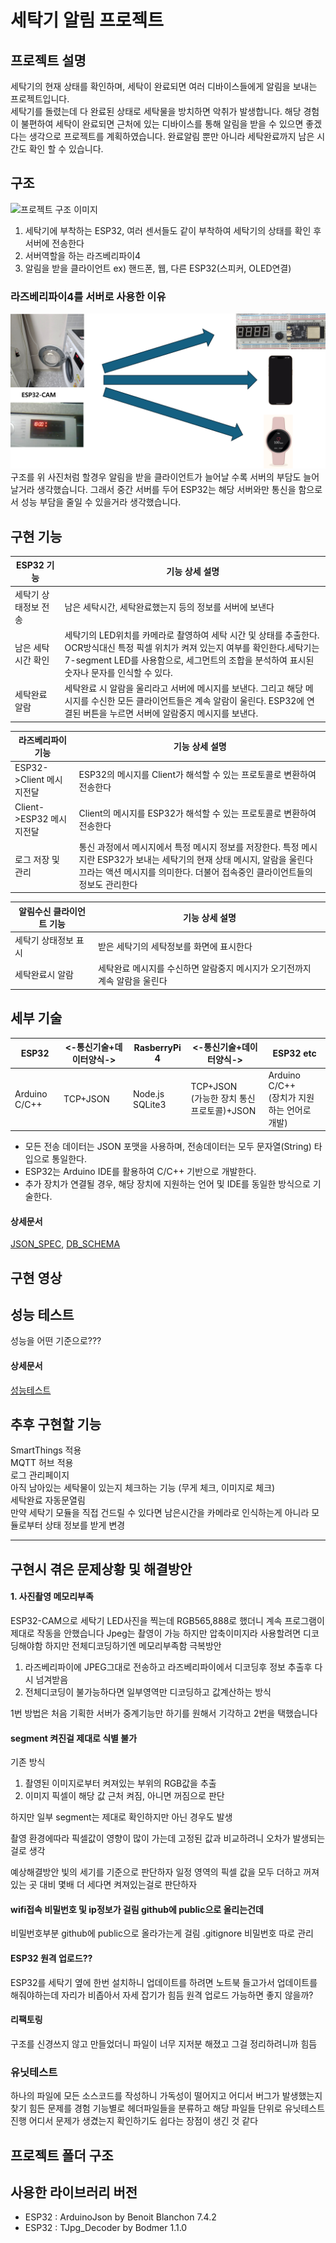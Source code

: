 # 세탁기 알림 프로젝트
## 프로젝트 설명
세탁기의 현재 상태를 확인하며, 세탁이 완료되면 여러 디바이스들에게 알림을 보내는 프로젝트입니다.  
세탁기를 돌렸는데 다 완료된 상태로 세탁물을 방치하면 악취가 발생합니다. 해당 경험이 불편하여 세탁이 완료되면 근처에 있는 디바이스를 통해 알림을 받을 수 있으면 좋겠다는 생각으로 프로젝트를 계획하였습니다. 완료알림 뿐만 아니라 세탁완료까지 남은 시간도 확인 할 수 있습니다.



## 구조
![프로젝트 구조 이미지](./images/second.png)  
1. 세탁기에 부착하는 ESP32, 여러 센서들도 같이 부착하여 세탁기의 상태를 확인 후 서버에 전송한다
2. 서버역할을 하는 라즈베리파이4
3. 알림을 받을 클라이언트 ex) 핸드폰, 웹, 다른 ESP32(스피커, OLED연결)
 


### 라즈베리파이4를 서버로 사용한 이유  
![ESP32하나에 여러개의 Client 연결된 예시 이미지](./images/first.png)  
  구조를 위 사진처럼 할경우 알림을 받을 클라이언트가 늘어날 수록 서버의 부담도 늘어날거라 생각했습니다. 그래서 중간 서버를 두어 ESP32는 해당 서버와만 통신을 함으로서 성능 부담을 줄일 수 있을거라 생각했습니다.   

## 구현 기능

|ESP32 기능|기능 상세 설명|
|--|--|
|세탁기 상태정보 전송|남은 세탁시간, 세탁완료했는지 등의 정보를 서버에 보낸다|
|남은 세탁 시간 확인|세탁기의 LED위치를 카메라로 촬영하여 세탁 시간 및 상태를 추출한다. OCR방식대신 특정 픽셀 위치가 켜져 있는지 여부를 확인한다.세탁기는 7-segment LED를 사용함으로, 세그먼트의 조합을 분석하여 표시된 숫자나 문자를 인식할 수 있다.|
|세탁완료 알람|세탁완료 시 알람을 울리라고 서버에 메시지를 보낸다. 그리고 해당 메시지를 수신한 모든 클라이언트들은 계속 알람이 울린다. ESP32에 연결된 버튼을 누르면 서버에 알람중지 메시지를 보낸다.|


|라즈베리파이 기능|기능 상세 설명|
|--|--|
|ESP32->Client 메시지전달|ESP32의 메시지를 Client가 해석할 수 있는 프로토콜로 변환하여 전송한다|
|Client->ESP32 메시지전달|Client의 메시지를 ESP32가 해석할 수 있는 프로토콜로 변환하여 전송한다|
|로그 저장 및 관리|통신 과정에서 메시지에서 특정 메시지 정보를 저장한다. 특정 메시지란 ESP32가 보내는 세탁기의 현재 상태 메시지, 알람을 울린다 끄라는 액션 메시지를 의미한다. 더불어 접속중인 클라이언트들의 정보도 관리한다|


|알림수신 클라이언트 기능|기능 상세 설명|
|--|--|
|세탁기 상태정보 표시|받은 세탁기의 세탁정보를 화면에 표시한다|
|세탁완료시 알람|세탁완료 메시지를 수신하면 알람중지 메시지가 오기전까지 계속 알람을 울린다|


## 세부 기술

|ESP32|<-통신기술+데이터양식->|RasberryPi 4|<-통신기술+데이터양식->|ESP32 etc|
|---|---|---|---|---|
|Arduino C/C++|TCP+JSON|Node.js<br>SQLite3|TCP+JSON<br>(가능한 장치 통신 프로토콜)+JSON|Arduino C/C++<br>(장치가 지원하는 언어로 개발)|

- 모든 전송 데이터는 JSON 포맷을 사용하며, 전송데이터는 모두 문자열(String) 타입으로  통일한다.
- ESP32는 Arduino IDE를 활용하여 C/C++ 기반으로 개발한다.
- 추가 장치가 연결될 경우, 해당 장치에 지원하는 언어 및 IDE를 동일한 방식으로 기술한다.

#### 상세문서
[JSON_SPEC](./docs/json_spec.md), [DB_SCHEMA](./docs/db_schema.md)
## 구현 영상
## 성능 테스트
성능을 어떤 기준으로???
#### 상세문서  
[성능테스트](./docs/db_schema.md)  
## 추후 구현할 기능
SmartThings 적용  
MQTT 허브 적용  
로그 관리페이지  
아직 남아있는 세탁물이 있는지 체크하는 기능 (무게 체크, 이미지로 체크)  
세탁완료 자동문열림  
만약 세탁기 모듈을 직접 건드릴 수 있다면 남은시간을 카메라로 인식하는게 아니라 모듈로부터 상태 정보를 받게 변경

---
## 구현시 겪은 문제상황 및 해결방안
#### 1. 사진촬영 메모리부족
ESP32-CAM으로 세탁기 LED사진을 찍는데 RGB565,888로 했더니
계속 프로그램이 제대로 작동을 안했습니다
Jpeg는 촬영이 가능 하지만 압축이미지라 사용할려면 디코딩해야함 하지만 전체디코딩하기엔 메모리부족함
극복방안
1. 라즈베리파이에 JPEG그대로 전송하고 라즈베리파이에서 디코딩후 정보 추출후 다시 넘겨받음
2. 전체디코딩이 불가능하다면 일부영역만 디코딩하고 값계산하는 방식

1번 방법은 처음 기획한 서버가 중계기능만 하기를 원해서 기각하고
2번을 택했습니다

#### segment 켜진걸 제대로 식별 불가
기존 방식  
1. 촬영된 이미지로부터 켜져있는 부위의 RGB값을 추출
2. 이미지 픽셀이 해당 값 근처 켜짐, 아니면 꺼짐으로 판단

하지만 일부 segment는 제대로 확인하지만 아닌 경우도 발생

촬영 환경에따라 픽셀값이 영향이 많이 가는데 고정된 값과 비교하려니 오차가 발생되는 걸로 생각

예상해결방안
빛의 세기를 기준으로 판단하자
일정 영역의 픽셀 값을 모두 더하고 꺼져있는 곳 대비 몇배 더 세다면 켜져있는걸로 판단하자

#### wifi접속 비밀번호 및 ip정보가 걸림 github에 public으로 올리는건데
비밀번호부분 github에 public으로 올라가는게 걸림
.gitignore 비밀번호 따로 관리
#### ESP32 원격 업로드??
ESP32를 세탁기 옆에 한번 설치하니
업데이트를 하려면 노트북 들고가서 업데이트를 해줘야하는데
자리가 비좁아서 자세 잡기가 힘듬
원격 업로드 가능하면 좋지 않을까?
#### 리팩토링
구조를 신경쓰지 않고 만들었더니 파일이 너무 지저분 해졌고 그걸 정리하려니까 힘듬
### 유닛테스트
하나의 파일에 모든 소스코드를 작성하니 가독성이 떨어지고 어디서 버그가 발생했는지 찾기 힘든 문제를 경험
기능별로 헤더파일들을 분류하고 해당 파일들 단위로 유닛테스트 진행
어디서 문제가 생겼는지 확인하기도 쉽다는 장점이 생긴 것 같다
## 프로젝트 폴더 구조

## 사용한 라이브러리 버전

- ESP32 : ArduinoJson by Benoit Blanchon 7.4.2
- ESP32 : TJpg_Decoder by Bodmer 1.1.0